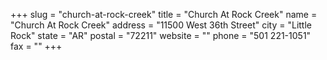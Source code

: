 +++
slug = "church-at-rock-creek"
title = "Church At Rock Creek"
name = "Church At Rock Creek"
address = "11500 West 36th Street"
city = "Little Rock"
state = "AR"
postal = "72211"
website = ""
phone = "501 221-1051"
fax = ""
+++
